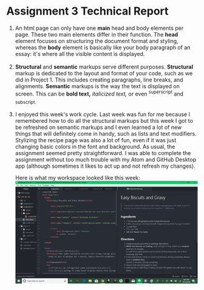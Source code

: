 <h1>Assignment 3 Technical Report</h1>
<ol>
  <li>An html page can only have one <b>main</b> head and body elements per page. These two main elements differ in their function. The <b>head</b> element focuses on structuring the document format and styling, whereas the <b>body</b> element is basically like your body paragraph of an essay: it's where all the visible content is displayed.</li>
  <br />
  <li><b>Structural</b> and <b>semantic</b> markups serve different purposes. <b>Structural</b> markup is dedicated to the layout and format of your code, such as we did in Project 1. This includes creating paragraphs, line breaks, and alignments. <b>Semantic</b> markups is the way the text is displayed on screen. This can be <b>bold text,</b> <i>italicized text,</i> or even <sup>superscript</sup> and <sub>subscript.</sub></li>
  <br />
  <li>I enjoyed this week's work cycle. Last week was fun for me because I remembered how to do all the structural markups but this week I got to be refreshed on semantic markups and I even learned a lot of new things that will definitely come in handy, such as lists and text modifiers. Stylizing the recipe page was also a lot of fun, even if it was just changing basic colors in the font and background. As usual, the assignment seemed pretty straightforward. I was able to complete the assignment without too much trouble with my Atom and GitHub Desktop app (although sometimes it likes to act up and not refresh my changes).</li>

  <p>
  Here is what my workspace looked like this week:<br />
  <img src="./images/screenshot-3.png" />
  </p>
